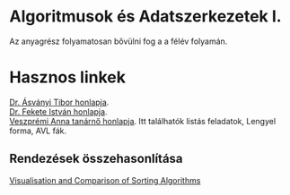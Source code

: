 # Algoritmusok és Adatszerkezetek I.

Az  anyagrész folyamatosan bővülni fog a a félév folyamán.

# Hasznos linkek
[Dr. Ásványi Tibor honlapja](http://aszt.inf.elte.hu/~asvanyi/ad/).  
[Dr. Fekete István honlapja](http://ifekete.web.elte.hu).  
[Veszprémi Anna tanárnő honlapja](https://people.inf.elte.hu/veanna/alg1/index.html). Itt találhatók listás feladatok, Lengyel forma, AVL fák. 

## Rendezések összehasonlítása  
[Visualisation and Comparison of Sorting Algorithms](https://www.youtube.com/watch?v=ZZuD6iUe3Pc&t=54s)
